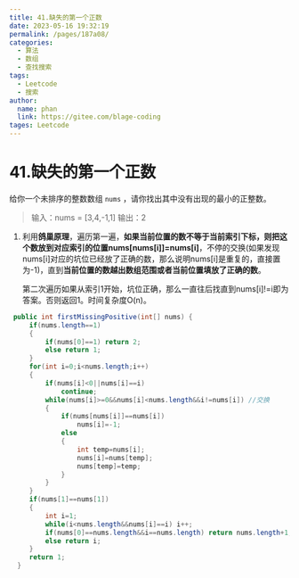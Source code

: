 ```yaml
---
title: 41.缺失的第一个正数
date: 2023-05-16 19:32:19
permalink: /pages/187a08/
categories: 
  - 算法
  - 数组
  - 查找搜索
tags: 
  - Leetcode
  - 搜索
author: 
  name: phan
  link: https://gitee.com/blage-coding
tages: Leetcode
---
```

# 41.缺失的第一个正数

给你一个未排序的整数数组 `nums` ，请你找出其中没有出现的最小的正整数。

> 输入：nums = [3,4,-1,1]
> 输出：2

1. 利用**鸽巢原理**，遍历第一遍，**如果当前位置的数不等于当前索引下标，则把这个数放到对应索引的位置nums[nums[i]]=nums[i]**，不停的交换(如果发现nums[i]对应的坑位已经放了正确的数，那么说明nums[i]是重复的，直接置为-1)，直到**当前位置的数越出数组范围或者当前位置填放了正确的数**。

   第二次遍历如果从索引1开始，坑位正确，那么一直往后找直到nums[i]!=i即为答案。否则返回1。时间复杂度O(n)。

```java
 public int firstMissingPositive(int[] nums) {
     if(nums.length==1)
     {
         if(nums[0]==1) return 2;
         else return 1;
     }
     for(int i=0;i<nums.length;i++)
     {
         if(nums[i]<0||nums[i]==i)
             continue;
         while(nums[i]>=0&&nums[i]<nums.length&&i!=nums[i]) //交换
         {
             if(nums[nums[i]]==nums[i])
                 nums[i]=-1;
             else
             {
                 int temp=nums[i];
                 nums[i]=nums[temp];
                 nums[temp]=temp;
             }
         }
     }
     if(nums[1]==nums[1])
     {
         int i=1;
         while(i<nums.length&&nums[i]==i) i++;
         if(nums[0]==nums.length&&i==nums.length) return nums.length+1;
         else return i;
     }   
     return 1;
  }
```

